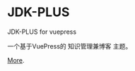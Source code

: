 # JDK-PLUS

JDK-PLUS for vuepress

一个基于VuePress的 知识管理兼博客 主题。

[More](https://github.com/JDK-Plus/doc.git#readme).
